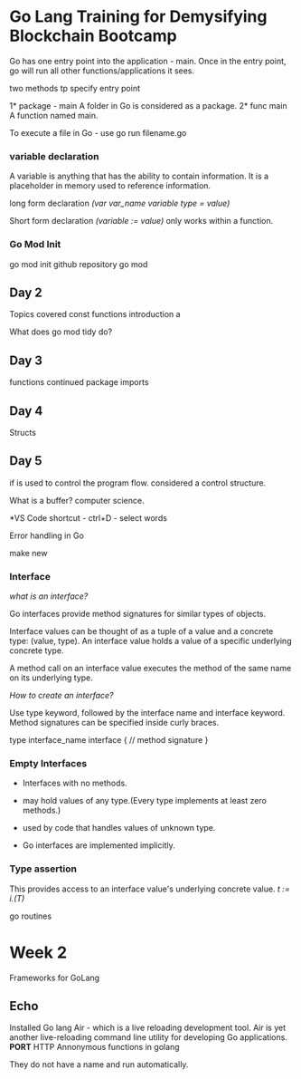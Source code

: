 # Go Lang Training for Demysifying Blockchain Bootcamp

Go has one entry point into the application - main. 
Once in the entry point, go will run all other functions/applications it sees. 

two methods tp specify entry point

1* package - main
A folder in Go is considered as a package. 
2* func main
A function named main. 

To execute a file in Go - use go run filename.go

### variable declaration
A variable is anything that has the ability to contain information. It is a placeholder in memory used to reference information. 

long form declaration *(var var_name variable type = value)*

Short form declaration  *(variable := value)* only works within a function. 

### Go Mod Init
go mod init github repository
go mod 

## Day 2
Topics covered
const
functions introduction a

What does go mod tidy do?

## Day 3
functions continued
package imports

## Day 4
Structs
## Day 5
if is used to control the program flow. considered a control structure. 

What is a buffer? computer science.

*VS Code shortcut - ctrl+D - select words

Error handling in Go

make 
new
### Interface
*what is an interface?*

Go interfaces provide method signatures for similar types of objects. 

Interface values can be thought of as a tuple of a value and a concrete type: (value, type). An interface value holds a value of a specific underlying concrete type.

A method call on an interface value executes the method of the same name on its underlying type. 

*How to create an interface?*

Use type keyword, followed by the interface name and interface keyword. Method signatures can be specified inside curly braces. 


type interface_name interface {
    // method signature
}

### Empty Interfaces
- Interfaces with no methods. 
- may hold values of any type.(Every type implements at least zero methods.)
- used by code that handles values of unknown type.

- Go interfaces are implemented implicitly.

### Type assertion 
This provides access to an interface value's underlying concrete value. 
*t := i.(T)*

go routines


# Week 2
Frameworks for GoLang
## Echo
Installed Go lang Air - which is a live reloading development tool.
Air is yet another live-reloading command line utility for developing Go applications.
**PORT** HTTP
Annonymous functions in golang

They do not have a name and run automatically.
